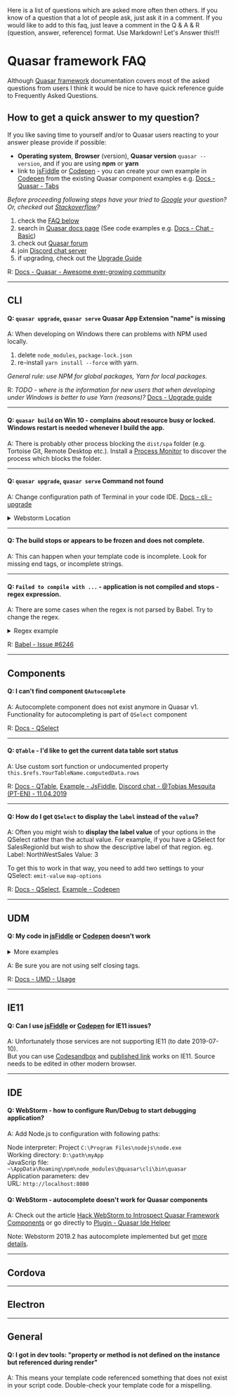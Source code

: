 Here is a list of questions which are asked more often then others. If you know of a question that a lot of people ask, just ask it in a comment. If you would like to add to this faq, just leave a comment in the Q & A & R (question, answer, reference) format. Use Markdown! Let's Answer this!!!

# Quasar framework FAQ
Although [Quasar framework](https://quasar.dev/introduction-to-quasar) documentation covers most of the asked questions from users I think it would be nice to have quick reference guide to Frequently Asked Questions.

## How to get a quick answer to my question?
If you like saving time to yourself and/or to Quasar users reacting to your answer please provide if possible:
- **Operating system**, **Browser** (version), **Quasar version** ```quasar --version```, and if you are using **npm** or **yarn**
- link to [jsFiddle](https://jsfiddle.quasar.dev/) or [Codepen](https://codepen.quasar.dev/) - you can create your own example in [Codepen](https://codepen.quasar.dev/) from the existing Quasar component examples e.g. [Docs - Quasar - Tabs](https://quasar.dev/vue-components/tabs#Example--Basic)

*Before proceeding following steps have your tried to [Google](https://www.google.com) your question? Or, checked out [Stackoverflow](https://stackoverflow.com/search?q=quasar)?*

1) check the [FAQ below](https://gist.github.com/m0jimo/e9a01aba076492c953174309f75e3428#cli)
2) search in [Quasar docs page](https://quasar.dev/introduction-to-quasar) (See code examples e.g. [Docs - Chat - Basic](https://quasar.dev/vue-components/chat#Usage))
3) check out [Quasar forum](https://forum.quasar.dev/)
4) join [Discord chat server](https://chat.quasar.dev/)
5) if upgrading, check out the [Upgrade Guide](https://quasar.dev/start/upgrade-guide)

R: [Docs - Quasar - Awesome ever-growing community](https://quasar.dev/introduction-to-quasar#Awesome-ever-growing-community)

---

## CLI
#### Q: ```quasar upgrade```, ```quasar serve```  Quasar App Extension "name" is missing

A: When developing on Windows there can problems with NPM used locally.
1) delete ```node_modules```, ```package-lock.json```
2) re-install ```yarn install --force``` with yarn.

*General rule: use NPM for global packages, Yarn for local packages.*

R: *TODO - where is the information for new users that when developing under Windows is better to use Yarn (reasons)?*  [Docs - Upgrade guide](https://quasar.dev/start/upgrade-guide#Upgrading-from-0.x-to-v1)

---

#### Q: ```quasar build``` on Win 10 - complains about resource busy or locked. Windows restart is needed whenever I build the app.
A: There is probably other process blocking the ```dist/spa``` folder (e.g. Tortoise Git, Remote Desktop etc.). Install a [Process Monitor](https://docs.microsoft.com/en-us/sysinternals/downloads/procmon) to discover the process which blocks the folder.

---

#### Q: ```quasar upgrade```, ```quasar serve``` Command not found
A: Change configuration path of Terminal in your code IDE. [Docs - cli - upgrade](https://quasar.dev/quasar-cli/cli-documentation/commands-list#upgrade)
<details>
<summary>Webstorm Location</summary>

  Go to: Settings | Tools | Terminal and ```Add 'node_modules/.bin' from the project root to $PATH```

  R: [StackOverflow - terminal shows old npm version](https://stackoverflow.com/questions/53559809/phpstorm-webstorm-terminal-shows-old-npm-version)
 </details>

---

#### Q: The build stops or appears to be **frozen** and does not complete.

A: This can happen when your template code is incomplete. Look for missing end tags, or incomplete strings.

---

#### Q: ```Failed to compile with ...``` - application is not compiled and stops - regex expression.
A: There are some cases when the regex is not parsed by Babel. Try to change the regex.
<details>
<summary>Regex example</summary>

  ```const regex = /(?<=\[start])(.*)(?=\[end])/s; const result = src.match(regex);)```
 </details>

R: [Babel - Issue #6246](https://github.com/babel/babel/issues/6246)

---

## Components
#### Q: I can't find component ```QAutocomplete```
A: Autocomplete component does not exist anymore in Quasar v1. Functionality for autocompleting is part of ```QSelect``` component

R: [Docs - QSelect](```QAutocomplete``` )

---

#### Q: ```QTable``` - I'd like to get the current data table sort status
A: Use custom sort function or undocumented property ```this.$refs.YourTableName.computedData.rows```

R: [Docs - QTable](https://quasar.dev/vue-components/table), [Example - JsFiddle](https://jsfiddle.net/mojimo/8szq74dw/), [Discord chat - @Tobias Mesquita (PT-EN) - 11.04.2019](https://chat.quasar.dev/)

---

#### Q: How do I get ```QSelect``` to display the ```label``` instead of the ```value```?

A: Often you might wish to **display the label value** of your options in the QSelect rather than the actual value. For example, if you have a QSelect for SalesRegionId but wish to show the descriptive label of that region. eg. Label: NorthWestSales Value: 3

To get this to work in that way, you need to add two settings to your QSelect:
```emit-value``` ```map-options```

R: [Docs - QSelect](https://quasar.dev/vue-components/select#Example--Map-options), [Example - Codepen](https://codepen.io/david-watson-the-encoder/pen/eqNrZz)

---

## UDM
#### Q: My code in [jsFiddle](https://jsfiddle.quasar.dev/) or [Codepen](https://codepen.quasar.dev/) doesn't work
<details>
<summary>More examples</summary>

 ```QTab``` - tabs looks like they were nested <br>
 ```Browser terminal``` contains errors

</details>

A: Be sure you are not using self closing tags.

R:  [Docs - UMD - Usage](https://quasar.dev/start/umd#Usage)

---

## IE11
#### Q: Can I use [jsFiddle](https://jsfiddle.quasar.dev/) or [Codepen](https://codepen.quasar.dev/) for IE11 issues?
A: Unfortunately those services are not supporting IE11 (to date 2019-07-10). <br>
But you can use [Codesandbox](https://codesandbox.io/s/github/quasarframework/quasar-codesandbox) and [published link](https://x35jm.sse.codesandbox.io/) works on IE11. Source needs to be edited in other modern browser.

---

## IDE
#### Q: WebStorm - how to configure Run/Debug to start debugging application?
A: Add Node.js to configuration with following paths:

Node interpreter: Project ```C:\Program Files\nodejs\node.exe```<br>
Working directory: ```D:\path\myApp```<br>
JavaScrip file: ```~\AppData\Roaming\npm\node_modules\@quasar\cli\bin\quasar```<br>
Application parameters: dev<br>
URL: ```http://localhost:8080```

#### Q: WebStorm - autocomplete doesn't work for Quasar components
A: Check out the article [Hack WebStorm to Introspect Quasar Framework Components](https://medium.com/quasar-framework/how-to-hack-webstorm-to-understand-quasar-framework-components-9cb2c95f19f3) or go directly to [Plugin - Quasar Ide Helper](https://github.com/panstromek/quasar-ide-helper)

Note: Webstorm 2019.2 has autocomplete implemented but get [more details](https://youtrack.jetbrains.com/issue/WEB-31682#focus=streamItem-27-3611045.0-0).

---

## Cordova

---

## Electron

---

## General

#### Q: I got in dev tools: "property or method is not defined on the instance but referenced during render"
A: This means your template code referenced something that does not exist in your script code. Double-check your template code for a mispelling.

